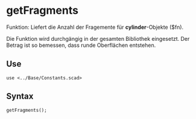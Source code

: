 # getFragments

Funktion: Liefert die Anzahl der Fragemente für __cylinder__-Objekte ($fn). 

Die Funktion wird durchgängig in der gesamten Bibliothek eingesetzt. Der Betrag ist so bemessen, dass runde Oberflächen entstehen.

## Use
<pre><code>use &lt;../Base/Constants.scad&gt;</pre></code>

## Syntax
<pre><code>getFragments();
</pre></code>
